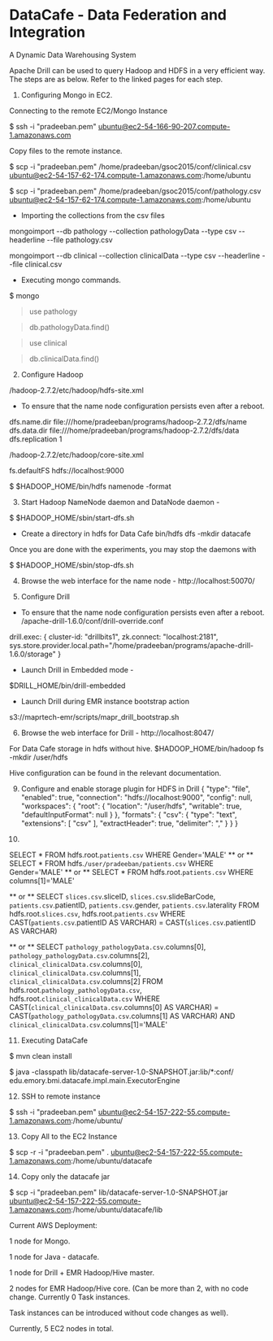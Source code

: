 # DataCafe - Data Federation and Integration
A Dynamic Data Warehousing System

Apache Drill can be used to query Hadoop and HDFS in a very efficient way. The steps are as below. Refer to the linked pages for each step.

1. Configuring Mongo in EC2.

Connecting to the remote EC2/Mongo Instance

$ ssh -i "pradeeban.pem" ubuntu@ec2-54-166-90-207.compute-1.amazonaws.com

Copy files to the remote instance.

$ scp -i "pradeeban.pem" /home/pradeeban/gsoc2015/conf/clinical.csv ubuntu@ec2-54-157-62-174.compute-1.amazonaws.com:/home/ubuntu

$ scp -i "pradeeban.pem" /home/pradeeban/gsoc2015/conf/pathology.csv ubuntu@ec2-54-157-62-174.compute-1.amazonaws.com:/home/ubuntu


* Importing the collections from the csv files

mongoimport --db pathology --collection pathologyData --type csv --headerline --file pathology.csv

mongoimport --db clinical --collection clinicalData --type csv --headerline --file clinical.csv


* Executing mongo commands.

$ mongo

> use pathology

> db.pathologyData.find()


> use clinical

> db.clinicalData.find()


2. Configure Hadoop 

/hadoop-2.7.2/etc/hadoop/hdfs-site.xml
* To ensure that the name node configuration persists even after a reboot.

<?xml version="1.0" encoding="UTF-8"?>
<?xml-stylesheet type="text/xsl" href="configuration.xsl"?>

<!-- Put site-specific property overrides in this file. -->
<configuration>
<property>
  <name>dfs.name.dir</name>
  <value>file:///home/pradeeban/programs/hadoop-2.7.2/dfs/name</value>
</property>
<property>
  <name>dfs.data.dir</name>
  <value>file:///home/pradeeban/programs/hadoop-2.7.2/dfs/data</value>
</property>
<property>
    <name>dfs.replication</name>
    <value>1</value>
</property>

</configuration>



/hadoop-2.7.2/etc/hadoop/core-site.xml

<?xml version="1.0" encoding="UTF-8"?>
<?xml-stylesheet type="text/xsl" href="configuration.xsl"?>


<!-- Put site-specific property overrides in this file. -->
<configuration>
    <property>
        <name>fs.defaultFS</name>
        <value>hdfs://localhost:9000</value>
    </property>
</configuration>




 $ $HADOOP_HOME/bin/hdfs namenode -format



3. Start Hadoop NameNode daemon and DataNode daemon -

$ $HADOOP_HOME/sbin/start-dfs.sh

* Create a directory in hdfs for Data Cafe
bin/hdfs dfs -mkdir datacafe

Once you are done with the experiments, you may stop the daemons with

$ $HADOOP_HOME/sbin/stop-dfs.sh


4. Browse the web interface for the name node - http://localhost:50070/


5. Configure Drill

* To ensure that the name node configuration persists even after a reboot.
/apache-drill-1.6.0/conf/drill-override.conf

drill.exec: {
    cluster-id: "drillbits1",
    zk.connect: "localhost:2181",
    sys.store.provider.local.path="/home/pradeeban/programs/apache-drill-1.6.0/storage"
}

* Launch Drill in Embedded mode -

 $DRILL_HOME/bin/drill-embedded 


* Launch Drill during EMR instance bootstrap action

s3://maprtech-emr/scripts/mapr_drill_bootstrap.sh


6. Browse the web interface for Drill - http://localhost:8047/

For Data Cafe storage in hdfs without hive.
 $HADOOP_HOME/bin/hadoop fs -mkdir       /user/hdfs

Hive configuration can be found in the relevant documentation.


9.  Configure and enable storage plugin for HDFS in Drill
{
  "type": "file",
  "enabled": true,
  "connection": "hdfs://localhost:9000",
  "config": null,
  "workspaces": {
    "root": {
      "location": "/user/hdfs",
      "writable": true,
      "defaultInputFormat": null
    }
  },
  "formats": {
    "csv": {
      "type": "text",
      "extensions": [
        "csv"
      ],
      "extractHeader": true,
      "delimiter": ","
    }
  }
}





10. 

SELECT * FROM hdfs.root.`patients.csv` WHERE Gender='MALE'
** or **
SELECT * FROM hdfs.`/user/pradeeban/patients.csv` WHERE Gender='MALE'
** or **
SELECT * FROM hdfs.root.`patients.csv` WHERE columns[1]='MALE'

** or **
SELECT `slices.csv`.sliceID, `slices.csv`.slideBarCode, `patients.csv`.patientID, `patients.csv`.gender, `patients.csv`.laterality 
FROM hdfs.root.`slices.csv`, hdfs.root.`patients.csv`
WHERE CAST(`patients.csv`.patientID AS VARCHAR) = CAST(`slices.csv`.patientID AS VARCHAR)

** or **
SELECT `pathology_pathologyData.csv`.columns[0], `pathology_pathologyData.csv`.columns[2], `clinical_clinicalData.csv`.columns[0], `clinical_clinicalData.csv`.columns[1], `clinical_clinicalData.csv`.columns[2] 
FROM hdfs.root.`pathology_pathologyData.csv`, hdfs.root.`clinical_clinicalData.csv`
WHERE CAST(`clinical_clinicalData.csv`.columns[0] AS VARCHAR) = CAST(`pathology_pathologyData.csv`.columns[1] AS VARCHAR) AND `clinical_clinicalData.csv`.columns[1]='MALE'







11. Executing DataCafe

$ mvn clean install

$ java -classpath lib/datacafe-server-1.0-SNAPSHOT.jar:lib/*:conf/ edu.emory.bmi.datacafe.impl.main.ExecutorEngine


12. SSH to remote instance

$ ssh -i "pradeeban.pem" ubuntu@ec2-54-157-222-55.compute-1.amazonaws.com:/home/ubuntu/


13. Copy All to the EC2 Instance

$ scp -r -i "pradeeban.pem" . ubuntu@ec2-54-157-222-55.compute-1.amazonaws.com:/home/ubuntu/datacafe


14. Copy only the datacafe jar

$ scp -i "pradeeban.pem" lib/datacafe-server-1.0-SNAPSHOT.jar ubuntu@ec2-54-157-222-55.compute-1.amazonaws.com:/home/ubuntu/datacafe/lib


Current AWS Deployment:

1 node for Mongo.

1 node for Java - datacafe.

1 node for Drill + EMR Hadoop/Hive master.

2 nodes for EMR Hadoop/Hive core. (Can be more than 2, with no code change. Currently 0 Task instances.

Task instances can be introduced without code changes as well).

Currently, 5 EC2 nodes in total.
